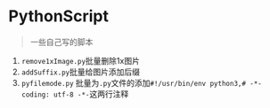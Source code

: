 # PythonScript

> 一些自己写的脚本

1.  `remove1xImage.py`批量删除1x图片
2.  `addSuffix.py`批量给图片添加后缀
3.  `pyfilemode.py` 批量为`.py`文件的添加`#!/usr/bin/env python3,# -*- coding: utf-8 -*-`这两行注释